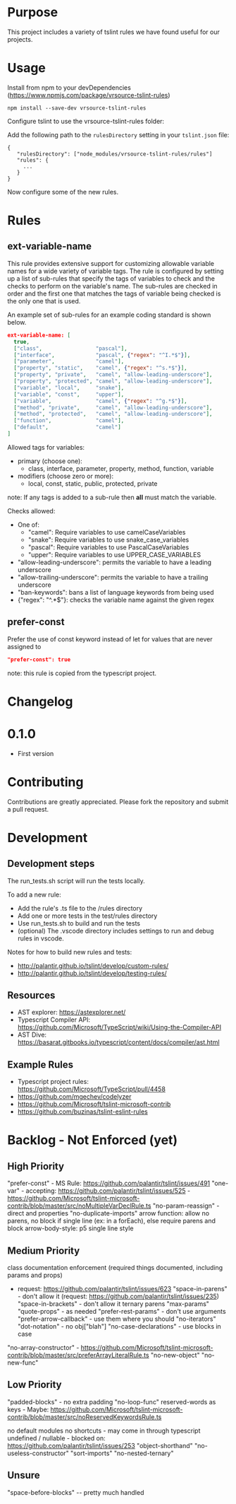 # Purpose

This project includes a variety of tslint rules we have found useful for our projects.

# Usage

Install from npm to your devDependencies  (https://www.npmjs.com/package/vrsource-tslint-rules)

```
npm install --save-dev vrsource-tslint-rules
```

Configure tslint to use the vrsource-tslint-rules folder:

Add the following path to the `rulesDirectory` setting in your `tslint.json` file:

```
{
   "rulesDirectory": ["node_modules/vrsource-tslint-rules/rules"]
   "rules": {
     ...
   }
}
```

Now configure some of the new rules.

# Rules


 ## ext-variable-name

 This rule provides extensive support for customizing allowable variable names
 for a wide variety of variable tags.  The rule is configured by setting up a
 list of sub-rules that specify the tags of variables to check and the checks
 to perform on the variable's name.  The sub-rules are checked in order
 and the first one that matches the tags of variable being checked is the
 only one that is used.

 An example set of sub-rules for an example coding standard is shown below.

 ```json
 ext-variable-name: [
   true,
   ["class",                 "pascal"],
   ["interface",             "pascal", {"regex": "^I.*$"}],
   ["parameter",             "camel"],
   ["property", "static",    "camel", {"regex": "^s.*$"}],
   ["property", "private",   "camel", "allow-leading-underscore"],
   ["property", "protected", "camel", "allow-leading-underscore"],
   ["variable", "local",     "snake"],
   ["variable", "const",     "upper"],
   ["variable",              "camel", {"regex": "^g.*$"}],
   ["method", "private",     "camel", "allow-leading-underscore"],
   ["method", "protected",   "camel", "allow-leading-underscore"],
   ["function",              "camel"],
   ["default",               "camel"]
]
```

Allowed tags for variables:
   * primary (choose one):
      * class, interface, parameter, property,
        method, function, variable
   * modifiers (choose zero or more):
      * local, const, static, public, protected, private

note: If any tags is added to a sub-rule then **all** must match the variable.

Checks allowed:
   * One of:
      * "camel": Require variables to use camelCaseVariables
      * "snake": Require variables to use snake_case_variables
      * "pascal": Require variables to use PascalCaseVariables
      * "upper": Require variables to use UPPER_CASE_VARIABLES
   * "allow-leading-underscore": permits the variable to have a leading underscore
   * "allow-trailing-underscore": permits the variable to have a trailing underscore
   * "ban-keywords": bans a list of language keywords from being used
   * {"regex": "^.*$"}: checks the variable name against the given regex

## prefer-const

Prefer the use of const keyword instead of let for values that are never assigned to

```json
"prefer-const": true
```

note: this rule is copied from the typescript project.

# Changelog

# 0.1.0

  * First version

# Contributing

Contributions are greatly appreciated.  Please fork the repository and submit a pull request.

# Development

## Development steps

The run_tests.sh script will run the tests locally.

To add a new rule:
  - Add the rule's .ts file to the /rules directory
  - Add one or more tests in the test/rules directory
  - Use run_tests.sh to build and run the tests
  - (optional) The .vscode directory includes settings to run and debug rules in vscode.

Notes for how to build new rules and tests:

  - http://palantir.github.io/tslint/develop/custom-rules/
  - http://palantir.github.io/tslint/develop/testing-rules/

## Resources

  * AST explorer: https://astexplorer.net/
  * Typescript Compiler API: https://github.com/Microsoft/TypeScript/wiki/Using-the-Compiler-API
  * AST Dive:  https://basarat.gitbooks.io/typescript/content/docs/compiler/ast.html

## Example Rules

  * Typescript project rules: https://github.com/Microsoft/TypeScript/pull/4458
  * https://github.com/mgechev/codelyzer
  * https://github.com/Microsoft/tslint-microsoft-contrib
  * https://github.com/buzinas/tslint-eslint-rules

# Backlog - Not Enforced (yet)

High Priority
-------------

"prefer-const"  - MS Rule: https://github.com/palantir/tslint/issues/491
"one-var"       - accepting: https://github.com/palantir/tslint/issues/525
                - https://github.com/Microsoft/tslint-microsoft-contrib/blob/master/src/noMultipleVarDeclRule.ts
"no-param-reassign" - direct and properties
"no-duplicate-imports"
arrow function: allow no parens, no block if single line (ex: in a forEach), else require parens and block
arrow-body-style: p5 single line style

Medium Priority
---------------
class documentation enforcement  (required things documented, including params and props)
   - request: https://github.com/palantir/tslint/issues/623
"space-in-parens" - don't allow it (request: https://github.com/palantir/tslint/issues/235)
"space-in-brackets" - don't allow it
ternary parens
"max-params"
"quote-props" - as needed
"prefer-rest-params"    - don't use arguments
"prefer-arrow-callback" - use them where you should
"no-iterators"
"dot-notation" - no obj["blah"]
"no-case-declarations" - use blocks in case

"no-array-constructor" - https://github.com/Microsoft/tslint-microsoft-contrib/blob/master/src/preferArrayLiteralRule.ts
"no-new-object"
"no-new-func"


Low Priority
------------
"padded-blocks" - no extra padding
"no-loop-func"
reserved-words as keys
                - Maybe: https://github.com/Microsoft/tslint-microsoft-contrib/blob/master/src/noReservedKeywordsRule.ts

no default modules
no shortcuts   - may come in through typescript undefined / nullable
               - blocked on: https://github.com/palantir/tslint/issues/253
"object-shorthand"
"no-useless-constructor"
"sort-imports"
"no-nested-ternary"

Unsure
------
"space-before-blocks" -- pretty much handled